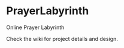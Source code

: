 PrayerLabyrinth
===============

Online Prayer Labyrinth

Check the wiki for project details and design.